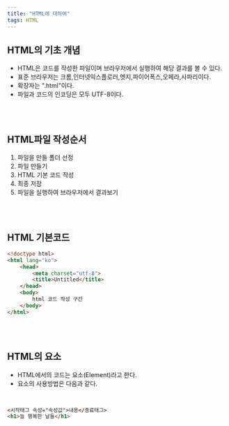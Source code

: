 ```yaml
---
title: "HTML에 대하여"
tags: HTML
---
```



## HTML의 기초 개념
- HTML은 코드를 작성한 파일이며 브라우저에서 실행하여 해당 결과를 볼 수 있다.
- 표준 브라우저는 크롬,인터넷익스플로러,엣지,파이어폭스,오페라,사파리이다.
- 확장자는 ".html"이다.
- 파일과 코드의 인코딩은 모두 UTF-8이다.
<br>
<br>

## HTML파일 작성순서
1. 파일을 만들 폴더 선정
2. 파일 만들기
3. HTML 기본 코드 작성
4. 최종 저장
5. 파일을 실행하여 브라우저에서 결과보기
<br>
<br>

## HTML 기본코드
```html
<!doctype html>
<html lang="ko">
    <head>
        <meta charset="utf-8">
        <title>Untitled</title>
    </head>
    <body>
        html 코드 작성 구간
    </body>
</html>
```
<br>
<br>

## HTML의 요소
- HTML에서의 코드는 요소(Element)라고 한다.
- 요소의 사용방법은 다음과 같다.<br>
<br>


```html
<시작태그 속성="속성값">내용</종료태그>
<h1>늘 행복한 날들</h1>
```